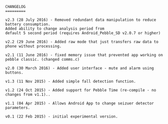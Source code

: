	CHANGELOG
	=========

	v2.3 (28 July 2016) - Removed redundant data manipulation to reduce battery consumption.
	Added ability to change analysis period from
	default 5 second period (requires Android_Pebble_SD v2.0.7 or higher)

	v2.2 (29 June 2016) - Added raw mode that just transfers raw data to phone without processing.

	v2.1 (11 June 2016) - fixed memory issue that prevented app working on pebble classic. (changed comms.c)

	v2.0 (30 March 2016) - Added user interface - mute and alarm using buttons.

	v1.3 (11 Nov 2015) - Added simple fall detection function.

	v1.2 (24 Oct 2015) - Added support for Pebble Time (re-compile - no changes from v1.1)..

	v1.1 (04 Apr 2015) - Allows Android App to change seizuer detector parameters.

	v0.1 (22 Feb 2015) - initial experimental version.
